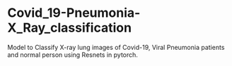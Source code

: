 # Covid_19-Pneumonia-X_Ray_classification
Model to Classify X-ray lung images of Covid-19, Viral Pneumonia patients and normal person using Resnets in pytorch.
